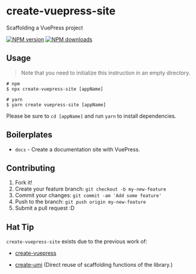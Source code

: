 # create-vuepress-site

Scaffolding a VuePress project

[![NPM version](https://badgen.net/npm/v/create-vuepress-site)](https://npmjs.com/package/create-vuepress-site) [![NPM downloads](https://badgen.net/npm/dm/create-vuepress-site)](https://npmjs.com/package/create-vuepress-site)

## Usage

> Note that you need to initialize this instruction in an empty directory.

```shell
# npm
$ npx create-vuepress-site [appName]

# yarn
$ yarn create vuepress-site [appName]
```

Please be sure to `cd [appName]` and run `yarn` to install dependencies.

## Boilerplates

- `docs` - Create a documentation site with VuePress.

## Contributing

1. Fork it!
2. Create your feature branch: `git checkout -b my-new-feature`
3. Commit your changes: `git commit -am 'Add some feature'`
4. Push to the branch: `git push origin my-new-feature`
5. Submit a pull request :D

## Hat Tip

`create-vuepress-site` exists due to the previous work of:

- [create-vuepress](https://github.com/vuepressjs/create-vuepress)

- [create-umi](https://github.com/umijs/create-umi) (Direct reuse of scaffolding functions of the library.)
